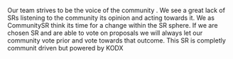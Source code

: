 Our team strives to be the voice of the community . We see a great lack of SRs listening to the community its opinion and acting towards it. We as CommunitySR think its time for a change within the SR sphere. If we are chosen SR and are able to vote on proposals we will always let our community vote prior and vote towards that outcome. This SR is completly communit driven but powered by KODX 
